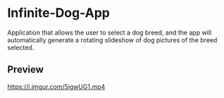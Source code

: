 # Infinite-Dog-App
Application that allows the user to select a dog breed, and the app will automatically generate a rotating slideshow of dog pictures of the breed selected.

## Preview
https://i.imgur.com/5igwUG1.mp4
